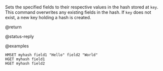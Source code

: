 Sets the specified fields to their respective values in the hash stored at
`key`.
This command overwrites any existing fields in the hash.
If `key` does not exist, a new key holding a hash is created.

@return

@status-reply

@examples

```cli
HMSET myhash field1 "Hello" field2 "World"
HGET myhash field1
HGET myhash field2
```
